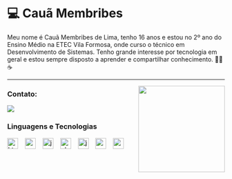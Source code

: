 # 💻 Cauã Membribes

Meu nome é Cauã Membribes de Lima, tenho 16 anos e estou no 2º ano do Ensino Médio na ETEC Vila Formosa, onde curso o técnico em Desenvolvimento de Sistemas. Tenho grande interesse por tecnologia em geral e estou sempre disposto a aprender e compartilhar conhecimento. 👨‍💻☕

---

<img src="https://wiki.supercombo.gg/images/8/8d/%28kent%29.gif" width="200px" align="right">


<h3 align="left">Contato: </h3>

<a href="youtube.com"><img src="https://img.shields.io/badge/-Email-000?style=for-the-badge&logo=microsoft-outlook&logoColor=FF00F6&color:FFF"></a>

<h3 align="left">Linguagens e Tecnologias </h3>

<div align="left" >
  <img src="https://cdn.jsdelivr.net/gh/devicons/devicon/icons/html5/html5-original.svg" height="25" alt="html5 logo"  />
  <img width="8" />
  <img src="https://cdn.jsdelivr.net/gh/devicons/devicon/icons/css3/css3-original.svg" height="25" alt="css3 logo"  />
  <img width="8" />
  <img src="https://cdn.jsdelivr.net/gh/devicons/devicon/icons/javascript/javascript-plain.svg" height="25" alt="javascript logo"  />
  <img width="8" />
  <img src="https://cdn.iconscout.com/icon/free/png-256/free-php-99-1175127.png?f=webp" height="25" alt="php logo"  />
  <img width="8" />
  <img src="https://cdn.jsdelivr.net/gh/devicons/devicon/icons/java/java-original.svg" height="25" alt="java logo"  />
  <img width="8" />
  <img src="https://cdn.jsdelivr.net/gh/devicons/devicon/icons/mysql/mysql-original.svg" height="25" alt="mysql logo"  />
  <img width="8" />
  <img src="https://cdn.worldvectorlogo.com/logos/arduino-1.svg" height="25" alt="mysql logo"  />
  <img width="8" />
</div>

